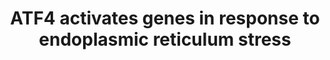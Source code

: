 ---
annotations:
- id: PW:0000100
  parent: regulatory pathway
  type: Pathway Ontology
  value: transcription pathway
authors:
- ReactomeTeam
- Anwesha
- Mkutmon
description: ATF4 is a transcription factor and activates expression of IL-8, MCP1,
  IGFBP-1, CHOP, HERP1 and ATF3.  View original pathway at [http://www.reactome.org/PathwayBrowser/#DIAGRAM=380994
  Reactome].
last-edited: 2021-01-25
organisms:
- Homo sapiens
redirect_from:
- /index.php/Pathway:WP2753
- /instance/WP2753
revision: null
schema-jsonld:
- '@context': https://schema.org/
  '@id': https://wikipathways.github.io/pathways/WP2753.html
  '@type': Dataset
  creator:
    '@type': Organization
    name: WikiPathways
  description: ATF4 is a transcription factor and activates expression of IL-8, MCP1,
    IGFBP-1, CHOP, HERP1 and ATF3.  View original pathway at [http://www.reactome.org/PathwayBrowser/#DIAGRAM=380994
    Reactome].
  keywords:
  - ASNS
  - ASNS gene
  - 'ASNS gene '
  - ATF3
  - ATF3 gene
  - 'ATF3 gene '
  - ATF4
  - 'ATF4 '
  - ATF4:ATF3 gene
  - ATF4:CEBPB,CEBPG:ASNS gene
  - ATF6(1-380)
  - CCL2
  - CCL2 gene
  - 'CEBPB '
  - 'CEBPG '
  - 'DCP2 '
  - DDIT3
  - DDIT3 gene
  - 'DIS3 '
  - Degradation Complex
  - 'EXOSC1 '
  - 'EXOSC2 '
  - 'EXOSC3 '
  - 'EXOSC4 '
  - 'EXOSC5 '
  - 'EXOSC6 '
  - 'EXOSC7 '
  - 'EXOSC8 '
  - 'EXOSC9 '
  - HERPUD1
  - HERPUD1 gene
  - IGFBP1
  - IGFPB1 gene
  - IL8
  - IL8 gene
  - 'KSRP '
  - KSRP:mRNA
  - NF-Y
  - 'NFYA '
  - 'NFYB '
  - 'NFYC '
  - 'PARN '
  - 'mRNA Transcript Targeted by KSRP '
  license: CC0
  name: ATF4 activates genes in response to endoplasmic reticulum  stress
seo: CreativeWork
title: ATF4 activates genes in response to endoplasmic reticulum  stress
wpid: WP2753
---